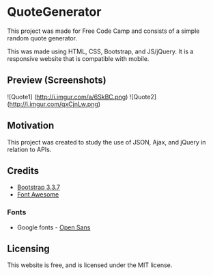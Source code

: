 # QuoteGenerator

This project was made for Free Code Camp and consists of a simple random quote generator.

This was made using HTML, CSS, Bootstrap, and JS/jQuery.  It is a responsive website that is compatible with mobile.

## Preview (Screenshots)
![Quote1] (http://i.imgur.com/a/6SkBC.png)
![Quote2] (http://i.imgur.com/qxCjnLw.png)

## Motivation

This project was created to study the use of JSON, Ajax, and jQuery in relation to APIs.

## Credits

- [Bootstrap 3.3.7](http://getbootstrap.com/)
- [Font Awesome](http://fontawesome.io/)

### Fonts
- Google fonts - [Open Sans](https://fonts.google.com/specimen/Open+Sans?selection.family=Open+Sans)

## Licensing
This website is free, and is licensed under the MIT license.
